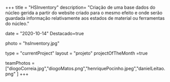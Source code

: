 +++
title = "HSInventory"
description= "Criação de uma base dados do núcleo gerida a partir do website criado para o mesmo efeito e onde serão guardada informação relativamente aos estados de material ou ferramentas do núcleo." 

date = "2020-10-14" 
Destacado=true 

photo = "hsInventory.jpg" 

type = "currentProject" 
layout = "projeto" 
projectOfTheMonth =true

teamPhotos = ["diogoCorreia.jpg","diogoMatos.png","henriquePocinho.jpeg","danielLeitao.png" ] 
+++